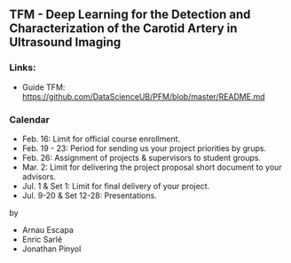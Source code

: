 ## TFM -  Deep Learning for the Detection and Characterization of the Carotid Artery in Ultrasound Imaging

### Links:
 * Guide TFM: https://github.com/DataScienceUB/PFM/blob/master/README.md
 

### Calendar 
+ Feb. 16: Limit for official course enrollment.
+ Feb. 19 - 23: Period for sending us your project priorities by grups. 
+ Feb. 26: Assignment of projects & supervisors to student groups.
+ Mar. 2: Limit for delivering the project proposal short document to your advisors.
+ Jul. 1 & Set 1: Limit for final delivery of your project. 
+ Jul. 9-20 & Set 12-28: Presentations.


by 
* Arnau Escapa
* Enric Sarlé
* Jonathan Pinyol
